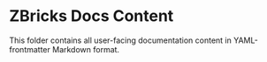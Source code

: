 # ZBricks Docs Content

This folder contains all user-facing documentation content in YAML-frontmatter Markdown format.
